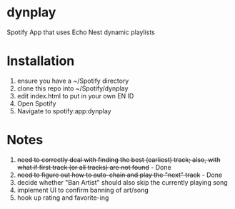 dynplay
========

Spotify App that uses Echo Nest dynamic playlists

Installation
============

1. ensure you have a ~/Spotify directory
2. clone this repo into ~/Spotify/dynplay
3. edit index.html to put in your own EN ID
4. Open Spotify
5. Navigate to spotify:app:dynplay

Notes
=====

1. ~~need to correctly deal with finding the best (earliest) track; also, with what if first track (or all tracks) are not found~~ - Done
2. ~~need to figure out how to auto-chain and play the "next" track~~ - Done
3. decide whether "Ban Artist" should also skip the currently playing song
4. implement UI to confirm banning of art/song
5. hook up rating and favorite-ing

